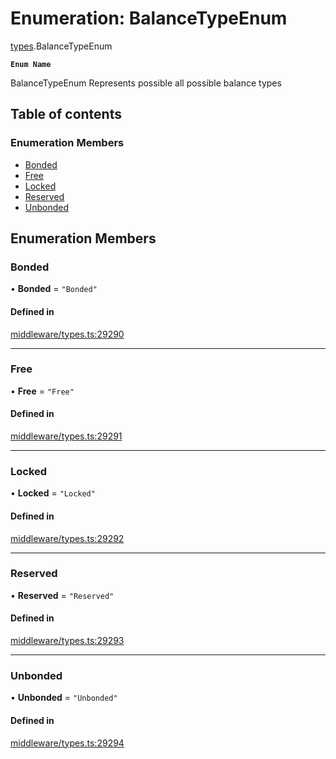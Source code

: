 # Enumeration: BalanceTypeEnum

[types](../wiki/types).BalanceTypeEnum

**`Enum Name`**

 BalanceTypeEnum
 Represents possible all possible balance types

## Table of contents

### Enumeration Members

- [Bonded](../wiki/types.BalanceTypeEnum#bonded)
- [Free](../wiki/types.BalanceTypeEnum#free)
- [Locked](../wiki/types.BalanceTypeEnum#locked)
- [Reserved](../wiki/types.BalanceTypeEnum#reserved)
- [Unbonded](../wiki/types.BalanceTypeEnum#unbonded)

## Enumeration Members

### Bonded

• **Bonded** = ``"Bonded"``

#### Defined in

[middleware/types.ts:29290](https://github.com/PolymeshAssociation/polymesh-sdk/blob/2d3ac2ae/src/middleware/types.ts#L29290)

___

### Free

• **Free** = ``"Free"``

#### Defined in

[middleware/types.ts:29291](https://github.com/PolymeshAssociation/polymesh-sdk/blob/2d3ac2ae/src/middleware/types.ts#L29291)

___

### Locked

• **Locked** = ``"Locked"``

#### Defined in

[middleware/types.ts:29292](https://github.com/PolymeshAssociation/polymesh-sdk/blob/2d3ac2ae/src/middleware/types.ts#L29292)

___

### Reserved

• **Reserved** = ``"Reserved"``

#### Defined in

[middleware/types.ts:29293](https://github.com/PolymeshAssociation/polymesh-sdk/blob/2d3ac2ae/src/middleware/types.ts#L29293)

___

### Unbonded

• **Unbonded** = ``"Unbonded"``

#### Defined in

[middleware/types.ts:29294](https://github.com/PolymeshAssociation/polymesh-sdk/blob/2d3ac2ae/src/middleware/types.ts#L29294)
